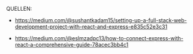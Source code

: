 QUELLEN:

- https://medium.com/@sushantkadam15/setting-up-a-full-stack-web-development-project-with-react-and-express-e835c52e3c31

- https://medium.com/@eslmzadpc13/how-to-connect-express-with-react-a-comprehensive-guide-78acec3bb4c1